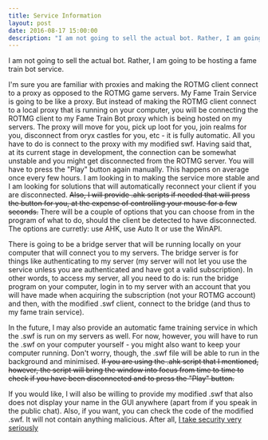 ```yaml
---
title: Service Information
layout: post
date: 2016-08-17 15:00:00
description: "I am not going to sell the actual bot. Rather, I am going to be hosting a fame train bot ***service***."
---
```


I am not going to sell the actual bot. Rather, I am going to be hosting a fame train bot service. 

I'm sure you are familiar with proxies and making the ROTMG client connect to a proxy as opposed to the ROTMG game servers. My Fame Train Service is going to be like a proxy. But instead of making the ROTMG client connect to a local proxy that is running on your computer, you will be connecting the ROTMG client to my Fame Train Bot proxy which is being hosted on my servers. The proxy will move for you, pick up loot for you, join realms for you, disconnect from oryx castles for you, etc - it is fully automatic. All you have to do is connect to the proxy with my modified swf. Having said that, at its current stage in development, the connection can be somewhat unstable and you might get disconnected from the ROTMG server. You will have to press the "Play" button again manually. This happens on average once every few hours. I am looking in to making the service more stable and I am looking for solutions that will automatically reconnect your client if you are disconnected. <del>Also, I will provide .ahk scripts if needed that will press the button for you, at the expense of controlling your mouse for a few seconds.</del> There will be a couple of options that you can choose from in the program of what to do, should the client be detected to have disconnected. The options are curretly: use AHK, use Auto It or use the WinAPI.

There is going to be a bridge server that will be running locally on your computer that will connect you to my servers. The bridge server is for things like authenticating to my server (my server will not let you use the service unless you are authenticated and have got a valid subscription). In other words, to access my server, all you need to do is: run the bridge program on your computer, login in to my server with an account that you will have made when acquiring the subscription (not your ROTMG account) and then, with the modified .swf client, connect to the bridge (and thus to my fame train service).

In the future, I may also provide an automatic fame training service in which the .swf is run on my servers as well. For now, however, you will have to run the .swf on your computer yourself - you might also want to keep your computer running. Don't worry, though, the .swf file will be able to run in the background and minimised. <del>If you are using the .ahk script that I mentioned, however, the script will bring the window into focus from time to time to check if you have been disconnected and to press the "Play" button.</del>

If you would like, I will also be willing to provide my modified .swf that also does not display your name in the GUI anywhere (apart from if you speak in the public chat). Also, if you want, you can check the code of the modified .swf. It will not contain anything malicious. After all, <a href="{{ site.url }}/2016/08/security/">I take security very seriously</a>